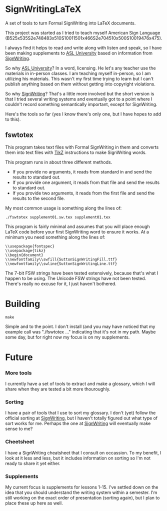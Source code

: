 # SignWritingLaTeX

A set of tools to turn Formal SignWriting into LaTeX documents.

This project was started as I tried to teach myself American Sign Language (B525x535S2e748483x510S10011501x466S2e704510x500S10019476x475).

I always find it helps to read and write along with listen and speak, so I have been making supplements to [ASL University](http://www.lifeprint.com/asl101/lessons/lessons.htm) based on information from [SignWriting](http://signwriting.com/).

So why [ASL University](http://www.lifeprint.com/asl101/lessons/lessons.htm)? In a word, licensing. He let's any teacher use the materials in in-person classes. I am teaching myself in-person, so I am utilizing his materials. This wasn't my first time trying to learn but I can't publish anything based on them without getting into copyright violations.

So why [SignWriting](http://signwriting.com/)? That's a little more involved but the short version is that I tried several writing systems and eventually got to a point where I couldn't record something semantically important, except for SignWriting.

Here's the tools so far (yes I know there's only one, but I have hopes to add to this).

## fswtotex

This program takes text files with Formal SignWriting in them and converts them into text files with [TikZ](https://github.com/pgf-tikz/pgf) instructions to make SignWriting words.

This program runs in about three different methods.

* If you provide no arguments, it reads from standard in and send the results to standard out.
* If you provide one argument, it reads from that file and send the results to standard out.
* If you provide two arguments, it reads from the first file and send the results to the second file.

My most common usage is something along the lines of:

```
./fswtotex supplement01.sw.tex supplement01.tex
```

This program is fairly minimal and assumes that you will place enough LaTeX code before your first SignWriting word to ensure it works. At a minimum you need something along the lines of:

```
\\usepackage{fontspec}
\\usepackage{tikz}
\\begin{document}
\\newfontfamily\\swfill{SuttonSignWritingFill.ttf}
\\newfontfamily\\swline{SuttonSignWritingLine.ttf}
```

The 7-bit FSW strings have been tested extensively, because that's what I happen to be using. The Unicode FSW strings have not been tested. There's really no excuse for it, I just haven't bothered.

# Building

```
make
```

Simple and to the point.
I don't install (and you may have noticed that my example call was "./fswtotex ..." indicating that it's not in my path. Maybe some day, but for right now my focus is on my supplements.

# Future

### More tools

I currently have a set of tools to extract and make a glossary, which I will share when they are tested a bit more thouroughly.

### Sorting

I have a pair of tools that I use to sort my glossary. I don't (yet) follow the official sorting at [SignWriting](http://signwriting.com/), but I haven't totally figured out what type of sort works for me. Perhaps the one at [SignWriting](http://signwriting.com/) will eventually make sense to me?

### Cheetsheet

I have a SignWriting cheatsheet that I consult on occassion. To my benefit, I look at it less and less, but it includes information on sorting so I'm not ready to share it yet either.

### Supplements

My current focus is supplements for lessons 1-15. I've settled down on the idea that you should understand the writing system within a semester. I'm still working on the exact order of presentation (sorting again), but I plan to place these up here as well.
